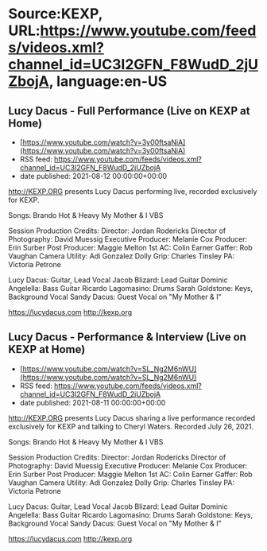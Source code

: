 # Source:KEXP, URL:https://www.youtube.com/feeds/videos.xml?channel_id=UC3I2GFN_F8WudD_2jUZbojA, language:en-US

## Lucy Dacus - Full Performance (Live on KEXP at Home)
 - [https://www.youtube.com/watch?v=3y00ftsaNiA](https://www.youtube.com/watch?v=3y00ftsaNiA)
 - RSS feed: https://www.youtube.com/feeds/videos.xml?channel_id=UC3I2GFN_F8WudD_2jUZbojA
 - date published: 2021-08-12 00:00:00+00:00

http://KEXP.ORG presents Lucy Dacus performing live, recorded exclusively for KEXP.

Songs:
Brando
Hot & Heavy
My Mother & I
VBS

Session Production Credits:
Director: Jordan Rodericks
Director of Photography: David Muessig
Executive Producer: Melanie Cox
Producer: Erin Surber 
Post Producer: Maggie Melton
1st AC: Colin Earner
Gaffer: Rob Vaughan
Camera Utility: Adi Gonzalez
Dolly Grip: Charles Tinsley
PA: Victoria Petrone
 
Lucy Dacus: Guitar, Lead Vocal
Jacob Blizard: Lead Guitar
Dominic Angelella: Bass Guitar
Ricardo Lagomasino: Drums
Sarah Goldstone: Keys, Background Vocal 
Sandy Dacus: Guest Vocal on "My Mother & I"

https://lucydacus.com
http://kexp.org

## Lucy Dacus - Performance & Interview (Live on KEXP at Home)
 - [https://www.youtube.com/watch?v=SL_Ng2M6nWU](https://www.youtube.com/watch?v=SL_Ng2M6nWU)
 - RSS feed: https://www.youtube.com/feeds/videos.xml?channel_id=UC3I2GFN_F8WudD_2jUZbojA
 - date published: 2021-08-11 00:00:00+00:00

http://KEXP.ORG presents Lucy Dacus sharing a live performance recorded exclusively for KEXP and talking to Cheryl Waters. Recorded July 26, 2021.

Songs:
Brando
Hot & Heavy
My Mother & I
VBS

Session Production Credits:
Director: Jordan Rodericks
Director of Photography: David Muessig
Executive Producer: Melanie Cox
Producer: Erin Surber 
Post Producer: Maggie Melton
1st AC: Colin Earner
Gaffer: Rob Vaughan
Camera Utility: Adi Gonzalez
Dolly Grip: Charles Tinsley
PA: Victoria Petrone
 
Lucy Dacus: Guitar, Lead Vocal
Jacob Blizard: Lead Guitar
Dominic Angelella: Bass Guitar
Ricardo Lagomasino: Drums
Sarah Goldstone: Keys, Background Vocal 
Sandy Dacus: Guest Vocal on "My Mother & I"

https://lucydacus.com
http://kexp.org

